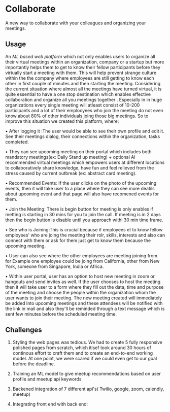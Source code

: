 # Collaborate
A new way to collaborate with your colleagues and organizing your meetings.

## Usage
An *ML based web platform* which not only enables users to organize all their virtual meetings within an organization, company or a startup but more importantly helps them to get to know their fellow participants before they virtually start a meeting with them. This will help prevent strange culture within the the company where employees are still getting to know each other in first couple of minutes and then starting the meeting. 
Considering the current situation where almost all the meetings have turned virtual, it is quite essential to have a one stop destination which enables effective collaboration and organize all you meetings together . Especially in in huge organizations every single meeting will atleast consist of 10-200 participants and a lot of their emplooyees who join the meeting do not even know about 80% of other individuals joing those big meetings. So to improve this situation we created this platform, where: 

• After logging it :The user would be able to see their own profile and edit it. See their meetings dialog, their connections within the organization, tasks completed.

• They can see upcoming meeting on their portal which includes both mandatory meetings(ex: Daily Stand up meeting) + optional AI recommended virtual meetings which empowers users at different locations to collaboratively share knowledge, have fun and feel relieved from the stress caused by current outbreak (ex: abstract card meeting). 

• Recommended Events: If the user clicks on the photo of the upcoming events, then it will take user to a place where they can see more deatils about upcoming event and that page will also have recomened events for them.

• Join the Meeting: There is begin button for meeting is only enables if metting is starting in 30 mins for you to join the call. If meeting is in 2 days then the begin button is disable until you approach withi 30 min time frame. 

• See who is Joining:This is crucial because if employees et to know fellow employees' who are joing the meeting their rolr, skills, interests and also can connect with them or ask for them just get to know them because the upcoming meeting. 

• User can also see where the other employees are meeting joining from. for Example one employee could be joing from California, other from New York, someone from Singapore, India or Africa.

• Within user portal, user has an option to host new meeting in zoom or hangouts and send invites as well. If the user chooses to host the meeting then it will take user to a form where they fill out the data, time and purpose of the meeting and choose the people within the organization whom the user wants to join their meeting. The new meeting created will immediately be added into upcoming meetings and these attendees will be notified with the link in mail and also they'll be reminded through a text message which is sent few minutes before the scheduled meeting time.  

## Challenges ##

1) Styling the web pages was tedious. We had to create 5 fully responsive polished pages from scratch, which itlsef took around 30 hours of continous effort to craft them and to create an end-to-end working model. At one point, we were scared if we could even get to our goal before the deadline.

2) Training an ML model to give meetup recommendations based on user profile and meetup api keywords

3) Backened integration of 7 different api's( Twilio, google, zoom, calendly, meetup)

4) Integrating front end with back end: 
